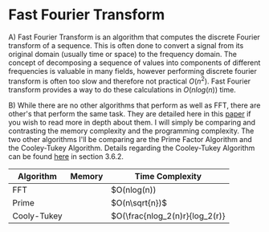 # Fast Fourier Transform

A) Fast Fourier Transform is an algorithm that computes the discrete Fourier transform of a sequence. This is often done to convert a signal from its original domain (usually time or space) to the frequency domain. The concept of decomposing a sequence of values into components of different frequencies is valuable in many fields, however performing discrete fourier transform is often too slow and therefore not practical $O(n^2)$. Fast Fourier transform provides a way to do these calculations in $O(nlog(n))$ time.

B) While there are no other algorithms that perform as well as FFT, there are other's that perform the same task. They are detailed here in this [paper](https://apps.dtic.mil/sti/tr/pdf/ADA058049.pdf) if you wish to read more in depth about them. I will simply be comparing and contrasting the memory complexity and the programming complexity. The two other algorithms I'll be comparing are the Prime Factor Algorithm and the Cooley-Tukey Algorithm. Details regarding the Cooley-Tukey Algorithm can be found [here](https://bookdown.org/rdpeng/timeseriesbook/the-fast-fourier-transform-fft.html) in section 3.6.2.

|  Algorithm  |     Memory     |          Time Complexity       |
| ----------- | -------------- | ------------------------------ |
|    FFT      |                |            $O(nlog(n))         |
|   Prime     |                |           $O(n\sqrt{n})$       |
| Cooly-Tukey |                | $O(\frac{nlog_2(n)r}{log_2(r)} |
